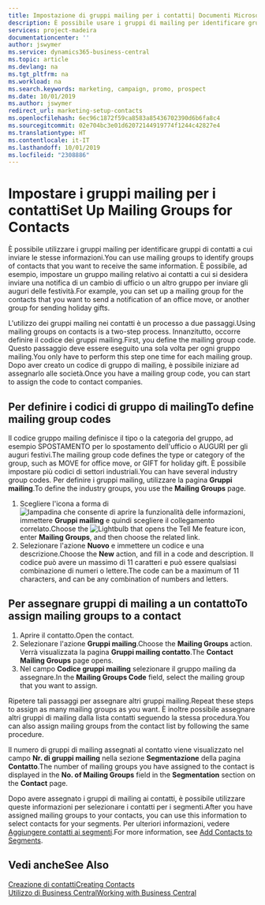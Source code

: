 ```yaml
---
title: Impostazione di gruppi mailing per i contatti| Documenti Microsoft
description: È possibile usare i gruppi di mailing per identificare gruppi di contatti a cui inviare le stesse informazioni, ad esempio per una campagna marketing o promozionale.
services: project-madeira
documentationcenter: ''
author: jswymer
ms.service: dynamics365-business-central
ms.topic: article
ms.devlang: na
ms.tgt_pltfrm: na
ms.workload: na
ms.search.keywords: marketing, campaign, promo, prospect
ms.date: 10/01/2019
ms.author: jswymer
redirect_url: marketing-setup-contacts
ms.openlocfilehash: 6ec96c1872f59ca8583a85436702390d6b6fa8c4
ms.sourcegitcommit: 02e704bc3e01d62072144919774f1244c42827e4
ms.translationtype: HT
ms.contentlocale: it-IT
ms.lasthandoff: 10/01/2019
ms.locfileid: "2308886"
---
```

# <a name="set-up-mailing-groups-for-contacts"></a><span data-ttu-id="d9995-103">Impostare i gruppi mailing per i contatti</span><span class="sxs-lookup"><span data-stu-id="d9995-103">Set Up Mailing Groups for Contacts</span></span>
<span data-ttu-id="d9995-104">È possibile utilizzare i gruppi mailing per identificare gruppi di contatti a cui inviare le stesse informazioni.</span><span class="sxs-lookup"><span data-stu-id="d9995-104">You can use mailing groups to identify groups of contacts that you want to receive the same information.</span></span> <span data-ttu-id="d9995-105">È possibile, ad esempio, impostare un gruppo mailing relativo ai contatti a cui si desidera inviare una notifica di un cambio di ufficio o un altro gruppo per inviare gli auguri delle festività.</span><span class="sxs-lookup"><span data-stu-id="d9995-105">For example, you can set up a mailing group for the contacts that you want to send a notification of an office move, or another group for sending holiday gifts.</span></span>

<span data-ttu-id="d9995-106">L'utilizzo dei gruppi mailing nei contatti è un processo a due passaggi.</span><span class="sxs-lookup"><span data-stu-id="d9995-106">Using mailing groups on contacts is a two-step process.</span></span> <span data-ttu-id="d9995-107">Innanzitutto, occorre definire il codice dei gruppi mailing.</span><span class="sxs-lookup"><span data-stu-id="d9995-107">First, you define the mailing group code.</span></span> <span data-ttu-id="d9995-108">Questo passaggio deve essere eseguito una sola volta per ogni gruppo mailing.</span><span class="sxs-lookup"><span data-stu-id="d9995-108">You only have to perform this step one time for each mailing group.</span></span> <span data-ttu-id="d9995-109">Dopo aver creato un codice di gruppo di mailing, è possibile iniziare ad assegnarlo alle società.</span><span class="sxs-lookup"><span data-stu-id="d9995-109">Once you have a mailing group code, you can start to assign the code to contact companies.</span></span>

## <a name="to-define-mailing-group-codes"></a><span data-ttu-id="d9995-110">Per definire i codici di gruppo di mailing</span><span class="sxs-lookup"><span data-stu-id="d9995-110">To define mailing group codes</span></span>
<span data-ttu-id="d9995-111">Il codice gruppo mailing definisce il tipo o la categoria del gruppo, ad esempio SPOSTAMENTO per lo spostamento dell'ufficio o AUGURI per gli auguri festivi.</span><span class="sxs-lookup"><span data-stu-id="d9995-111">The mailing group code defines the type or category of the group, such as MOVE for office move, or GIFT for holiday gift.</span></span> <span data-ttu-id="d9995-112">È possibile impostare più codici di settori industriali.</span><span class="sxs-lookup"><span data-stu-id="d9995-112">You can have several industry group codes.</span></span> <span data-ttu-id="d9995-113">Per definire i gruppi mailing, utilizzare la pagina **Gruppi mailing**.</span><span class="sxs-lookup"><span data-stu-id="d9995-113">To define the industry groups, you use the **Mailing Groups** page.</span></span>

1. <span data-ttu-id="d9995-114">Scegliere l'icona a forma di ![lampadina che consente di aprire la funzionalità delle informazioni](media/ui-search/search_small.png "Informazioni sull'operazione che si desidera eseguire"), immettere **Gruppi mailing** e quindi scegliere il collegamento correlato.</span><span class="sxs-lookup"><span data-stu-id="d9995-114">Choose the ![Lightbulb that opens the Tell Me feature](media/ui-search/search_small.png "Tell me what you want to do") icon, enter **Mailing Groups**, and then choose the related link.</span></span>
2. <span data-ttu-id="d9995-115">Selezionare l'azione **Nuovo** e immettere un codice e una descrizione.</span><span class="sxs-lookup"><span data-stu-id="d9995-115">Choose the **New** action, and fill in a code and description.</span></span> <span data-ttu-id="d9995-116">Il codice può avere un massimo di 11 caratteri e può essere qualsiasi combinazione di numeri o lettere.</span><span class="sxs-lookup"><span data-stu-id="d9995-116">The code can be a maximum of 11 characters, and can be any combination of numbers and letters.</span></span>

## <a name="AssignMailGroupContact"></a> <span data-ttu-id="d9995-117">Per assegnare gruppi di mailing a un contatto</span><span class="sxs-lookup"><span data-stu-id="d9995-117">To assign mailing groups to a contact</span></span>
1. <span data-ttu-id="d9995-118">Aprire il contatto.</span><span class="sxs-lookup"><span data-stu-id="d9995-118">Open the contact.</span></span>
2. <span data-ttu-id="d9995-119">Selezionare l'azione **Gruppi mailing**.</span><span class="sxs-lookup"><span data-stu-id="d9995-119">Choose the **Mailing Groups** action.</span></span> <span data-ttu-id="d9995-120">Verrà visualizzata la pagina **Gruppi mailing contatto**.</span><span class="sxs-lookup"><span data-stu-id="d9995-120">The **Contact Mailing Groups** page opens.</span></span>
3. <span data-ttu-id="d9995-121">Nel campo **Codice gruppi mailing** selezionare il gruppo mailing da assegnare.</span><span class="sxs-lookup"><span data-stu-id="d9995-121">In the **Mailing Groups Code** field, select the mailing group that you want to assign.</span></span>

<span data-ttu-id="d9995-122">Ripetere tali passaggi per assegnare altri gruppi mailing.</span><span class="sxs-lookup"><span data-stu-id="d9995-122">Repeat these steps to assign as many mailing groups as you want.</span></span> <span data-ttu-id="d9995-123">È inoltre possibile assegnare altri gruppi di mailing dalla lista contatti seguendo la stessa procedura.</span><span class="sxs-lookup"><span data-stu-id="d9995-123">You can also assign mailing groups from the contact list by following the same procedure.</span></span>

<span data-ttu-id="d9995-124">Il numero di gruppi di mailing assegnati al contatto viene visualizzato nel campo **Nr. di gruppi mailing** nella sezione **Segmentazione** della pagina **Contatto**.</span><span class="sxs-lookup"><span data-stu-id="d9995-124">The number of mailing groups you have assigned to the contact is displayed in the **No. of Mailing Groups** field in the **Segmentation** section on the **Contact** page.</span></span>

<span data-ttu-id="d9995-125">Dopo avere assegnato i gruppi di mailing ai contatti, è possibile utilizzare queste informazioni per selezionare i contatti per i segmenti.</span><span class="sxs-lookup"><span data-stu-id="d9995-125">After you have assigned mailing groups to your contacts, you can use this information to select contacts for your segments.</span></span> <span data-ttu-id="d9995-126">Per ulteriori informazioni, vedere [Aggiungere contatti ai segmenti](marketing-add-contact-segment.md).</span><span class="sxs-lookup"><span data-stu-id="d9995-126">For more information, see [Add Contacts to Segments](marketing-add-contact-segment.md).</span></span>

## <a name="see-also"></a><span data-ttu-id="d9995-127">Vedi anche</span><span class="sxs-lookup"><span data-stu-id="d9995-127">See Also</span></span>
[<span data-ttu-id="d9995-128">Creazione di contatti</span><span class="sxs-lookup"><span data-stu-id="d9995-128">Creating Contacts</span></span>](marketing-create-contact-companies.md)  
[<span data-ttu-id="d9995-129">Utilizzo di Business Central</span><span class="sxs-lookup"><span data-stu-id="d9995-129">Working with Business Central</span></span>](ui-work-product.md)
